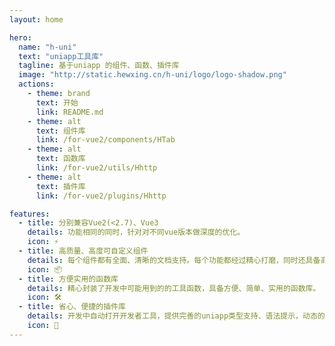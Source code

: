 ```yaml
---
layout: home

hero:
  name: "h-uni"
  text: "uniapp工具库"
  tagline: 基于uniapp 的组件、函数、插件库
  image: "http://static.hewxing.cn/h-uni/logo/logo-shadow.png"
  actions:
    - theme: brand
      text: 开始
      link: README.md
    - theme: alt
      text: 组件库
      link: /for-vue2/components/HTab
    - theme: alt
      text: 函数库
      link: /for-vue2/utils/Hhttp
    - theme: alt
      text: 插件库
      link: /for-vue2/plugins/Hhttp

features:
  - title: 分别兼容Vue2(<2.7)、Vue3
    details: 功能相同的同时，针对对不同vue版本做深度的优化。
    icon: ⚡
  - title: 高质量、高度可自定义组件
    details: 每个组件都有全面、清晰的文档支持。每个功能都经过精心打磨，同时还具备高度的可自定义性。
    icon: 📦
  - title: 方便实用的函数库
    details: 精心封装了开发中可能用到的的工具函数，具备方便、简单、实用的函数库。
    icon: 🛠
  - title: 省心、便捷的插件库
    details: 开发中自动打开开发者工具，提供完善的uniapp类型支持、语法提示，动态的page.json...
    icon: 🔌
---
```

